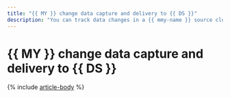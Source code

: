 ```yaml
---
title: "{{ MY }} change data capture and delivery to {{ DS }}"
description: "You can track data changes in a {{ mmy-name }} source cluster and send them to a {{ yds-name }} target cluster using Change Data Capture (CDC)."
---
```


# {{ MY }} change data capture and delivery to {{ DS }}

{% include [article-body](../../_tutorials/dataplatform/datatransfer/mmy-to-yds.md) %}
